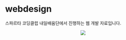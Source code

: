 # webdesign
스파르타 코딩클럽 내일배움단에서 진행하는 웹 개발 자료입니다.

<div align="center">
	<img src="https://img.shields.io/badge/Linux-FCC624?style=flat&logo=Linux&logoColor=white" />
</div>
